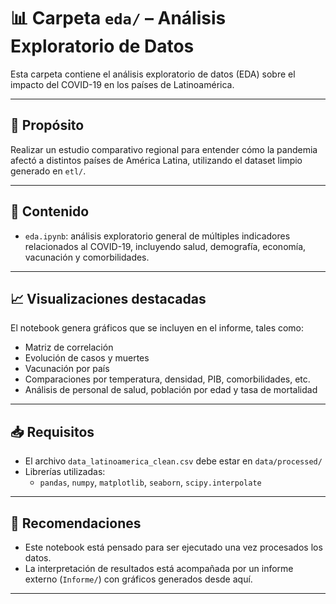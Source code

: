 # 📊 Carpeta `eda/` – Análisis Exploratorio de Datos

Esta carpeta contiene el análisis exploratorio de datos (EDA) sobre el impacto del COVID-19 en los países de Latinoamérica.

---

## 📌 Propósito

Realizar un estudio comparativo regional para entender cómo la pandemia afectó a distintos países de América Latina, utilizando el dataset limpio generado en `etl/`.

---

## 📄 Contenido

- `eda.ipynb`: análisis exploratorio general de múltiples indicadores relacionados al COVID-19, incluyendo salud, demografía, economía, vacunación y comorbilidades.

---

## 📈 Visualizaciones destacadas

El notebook genera gráficos que se incluyen en el informe, tales como:

- Matriz de correlación
- Evolución de casos y muertes
- Vacunación por país
- Comparaciones por temperatura, densidad, PIB, comorbilidades, etc.
- Análisis de personal de salud, población por edad y tasa de mortalidad

---

## 📥 Requisitos

- El archivo `data_latinoamerica_clean.csv` debe estar en `data/processed/`
- Librerías utilizadas:
  - `pandas`, `numpy`, `matplotlib`, `seaborn`, `scipy.interpolate`

---

## 🧠 Recomendaciones

- Este notebook está pensado para ser ejecutado una vez procesados los datos.
- La interpretación de resultados está acompañada por un informe externo (`Informe/`) con gráficos generados desde aquí.

---
